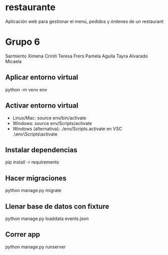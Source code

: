 # restaurante
Aplicación web para gestionar el menú, pedidos y órdenes de un restaurant

# Grupo 6

Sarmiento Ximena
Criniti Teresa
Frers Pamela
Aguila Tayra
Alvarado Micaela

## Aplicar entorno virtual
python -m venv env

## Activar entorno virtual
- Linux/Mac: source env/bin/activate
- Windows: source env/Scripts/activate
- Windows (alternativa): ./env/Scripts.activate
en VSC
.\env\Scripts\activate

## Instalar dependencias
pip install -r requirements

## Hacer migraciones
python manage.py migrate

## Llenar base de datos con fixture
python manage.py loaddata events.json

## Correr app
python manage.py runserver
